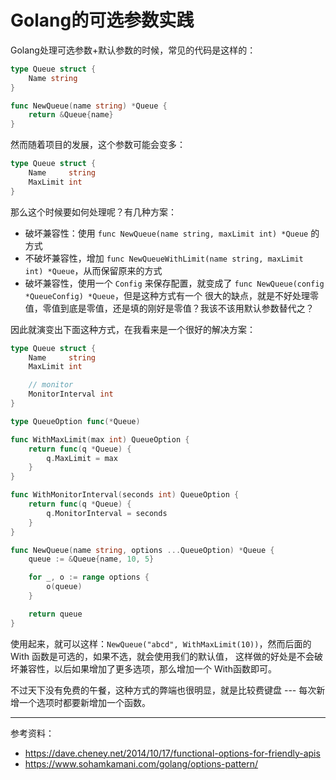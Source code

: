 # Golang的可选参数实践

Golang处理可选参数+默认参数的时候，常见的代码是这样的：

```go
type Queue struct {
	Name string
}

func NewQueue(name string) *Queue {
	return &Queue{name}
}
```

然而随着项目的发展，这个参数可能会变多：

```go
type Queue struct {
	Name     string
	MaxLimit int
}
```

那么这个时候要如何处理呢？有几种方案：

- 破坏兼容性：使用 `func NewQueue(name string, maxLimit int) *Queue` 的方式
- 不破坏兼容性，增加 `func NewQueueWithLimit(name string, maxLimit int) *Queue`，从而保留原来的方式
- 破坏兼容性，使用一个 `Config` 来保存配置，就变成了 `func NewQueue(config *QueueConfig) *Queue`，但是这种方式有一个
很大的缺点，就是不好处理零值，零值到底是零值，还是填的刚好是零值？我该不该用默认参数替代之？

因此就演变出下面这种方式，在我看来是一个很好的解决方案：

```go
type Queue struct {
	Name     string
	MaxLimit int

	// monitor
	MonitorInterval int
}

type QueueOption func(*Queue)

func WithMaxLimit(max int) QueueOption {
	return func(q *Queue) {
		q.MaxLimit = max
	}
}

func WithMonitorInterval(seconds int) QueueOption {
	return func(q *Queue) {
		q.MonitorInterval = seconds
	}
}

func NewQueue(name string, options ...QueueOption) *Queue {
	queue := &Queue{name, 10, 5}

	for _, o := range options {
		o(queue)
	}

	return queue
}
```

使用起来，就可以这样：`NewQueue("abcd", WithMaxLimit(10))`，然而后面的 With 函数是可选的，如果不选，就会使用我们的默认值，
这样做的好处是不会破坏兼容性，以后如果增加了更多选项，那么增加一个 With函数即可。

不过天下没有免费的午餐，这种方式的弊端也很明显，就是比较费键盘 --- 每次新增一个选项时都要新增加一个函数。

---

参考资料：

- https://dave.cheney.net/2014/10/17/functional-options-for-friendly-apis
- https://www.sohamkamani.com/golang/options-pattern/
